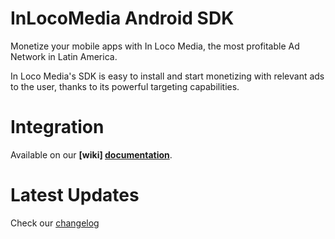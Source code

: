 InLocoMedia Android SDK
===
Monetize your mobile apps with In Loco Media, the most profitable Ad Network in Latin America.

In Loco Media's SDK is easy to install and start monetizing with relevant ads to the user, thanks to its powerful targeting capabilities. 

Integration
===
Available on our **[wiki] [documentation]**.

Latest Updates
===
Check our [changelog]

[documentation]: https://github.com/In-Loco-Media/inlocomedia-android-sdk/wiki
[changelog]: https://github.com/In-Loco-Media/inlocomedia-android-sdk/blob/master/CHANGELOG.md
